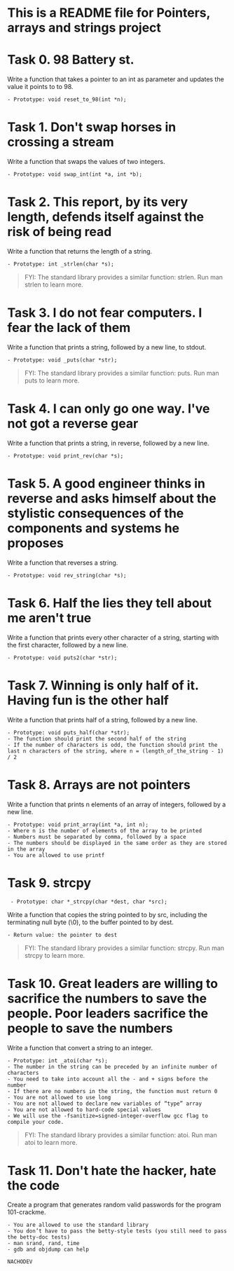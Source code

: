# This is a README file for Pointers, arrays and strings project

# Task 0. 98 Battery st. 
Write a function that takes a pointer to an int as parameter and updates the value it points to to 98.
```
- Prototype: void reset_to_98(int *n);
```

# Task 1. Don't swap horses in crossing a stream
Write a function that swaps the values of two integers.
```
- Prototype: void swap_int(int *a, int *b);
```

# Task 2. This report, by its very length, defends itself against the risk of being read
Write a function that returns the length of a string.
```
- Prototype: int _strlen(char *s);
```
> FYI: The standard library provides a similar function: strlen. Run man strlen to learn more.

# Task 3. I do not fear computers. I fear the lack of them
Write a function that prints a string, followed by a new line, to stdout.
```
- Prototype: void _puts(char *str);
```
> FYI: The standard library provides a similar function: puts. Run man puts to learn more.

# Task 4. I can only go one way. I've not got a reverse gear
Write a function that prints a string, in reverse, followed by a new line.
```
- Prototype: void print_rev(char *s);
```

# Task 5. A good engineer thinks in reverse and asks himself about the stylistic consequences of the components and systems he proposes
Write a function that reverses a string.
```
- Prototype: void rev_string(char *s);
```

# Task 6. Half the lies they tell about me aren't true
Write a function that prints every other character of a string, starting with the first character, followed by a new line.
```
- Prototype: void puts2(char *str);
```

# Task 7. Winning is only half of it. Having fun is the other half 
Write a function that prints half of a string, followed by a new line.
```
- Prototype: void puts_half(char *str);
- The function should print the second half of the string
- If the number of characters is odd, the function should print the last n characters of the string, where n = (length_of_the_string - 1) / 2
```

# Task 8. Arrays are not pointers
Write a function that prints n elements of an array of integers, followed by a new line.
```
- Prototype: void print_array(int *a, int n);
- Where n is the number of elements of the array to be printed
- Numbers must be separated by comma, followed by a space
- The numbers should be displayed in the same order as they are stored in the array
- You are allowed to use printf
```

# Task 9. strcpy
```
 - Prototype: char *_strcpy(char *dest, char *src);
```
Write a function that copies the string pointed to by src, including the terminating null byte (\0), to the buffer pointed to by dest.
```
- Return value: the pointer to dest
```
> FYI: The standard library provides a similar function: strcpy. Run man strcpy to learn more.

# Task 10. Great leaders are willing to sacrifice the numbers to save the people. Poor leaders sacrifice the people to save the numbers
Write a function that convert a string to an integer.
```
- Prototype: int _atoi(char *s);
- The number in the string can be preceded by an infinite number of characters
- You need to take into account all the - and + signs before the number
- If there are no numbers in the string, the function must return 0
- You are not allowed to use long
- You are not allowed to declare new variables of “type” array
- You are not allowed to hard-code special values
- We will use the -fsanitize=signed-integer-overflow gcc flag to compile your code.
```
> FYI: The standard library provides a similar function: atoi. Run man atoi to learn more.

# Task 11. Don't hate the hacker, hate the code
Create a program that generates random valid passwords for the program 101-crackme.
```
- You are allowed to use the standard library
- You don’t have to pass the betty-style tests (you still need to pass the betty-doc tests)
- man srand, rand, time
- gdb and objdump can help
```

`NACHODEV`
